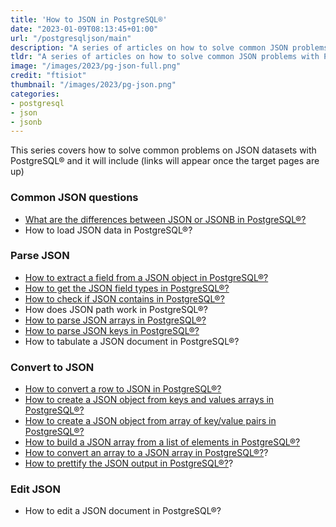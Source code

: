 ```yaml
---
title: 'How to JSON in PostgreSQL®'
date: "2023-01-09T08:13:45+01:00"
url: "/postgresqljson/main"
description: "A series of articles on how to solve common JSON problems with PostgreSQL®"
tldr: "A series of articles on how to solve common JSON problems with PostgreSQL®"
image: "/images/2023/pg-json-full.png"
credit: "ftisiot"
thumbnail: "/images/2023/pg-json.png"
categories:
- postgresql
- json
- jsonb
---
```


This series covers how to solve common problems on JSON datasets with PostgreSQL® and it will include (links will appear once the target pages are up)

<!--more-->

### Common JSON questions

* [What are the differences between JSON or JSONB in PostgreSQL®?](/postgresqljson/what-are-the-differences-json-jsonb-postgresql)
* How to load JSON data in PostgreSQL®?

### Parse JSON

* [How to extract a field from a JSON object in PostgreSQL®?](/postgresqljson/how-to-extract-field-from-json-postgresql)
* [How to get the JSON field types in PostgreSQL®?](/postgresqljson/how-to-get-json-field-types-postgresql)
* [How to check if JSON contains in PostgreSQL®?](/postgresqljson/how-to-check-JSON-contains-postgresql)
* How does JSON path work in PostgreSQL®?
* [How to parse JSON arrays in PostgreSQL®?](/postgresqljson/how-to-parse-json-arrays-in-postgresql)
* [How to parse JSON keys in PostgreSQL®?](/postgresqljson/how-to-parse-json-keys-postgresql)
* How to tabulate a JSON document in PostgreSQL®?

### Convert to JSON

* [How to convert a row to JSON in PostgreSQL®?](/postgresqljson/how-to-convert-table-row-json-postgresql)
* [How to create a JSON object from keys and values arrays in PostgreSQL®?](/postgresqljson/howto-create-json-from-keys-and-values-arrays-postgresql)
* [How to create a JSON object from array of key/value pairs in PostgreSQL®?](/postgresqljson/howto-create-json-from-array-key-value-pairs-postgresql)
* [How to build a JSON array from a list of elements in PostgreSQL®?](/postgresqljson/how-to-build-json-array-from-elements-postgresql)
* [How to convert an array to a JSON array in PostgreSQL®?](/postgresqljson/howto-convert-array-to-json-array-postgresql)?
* [How to prettify the JSON output in PostgreSQL®?](/postgresqljson/how-to-prettify-json-output-in-postgresql)?

### Edit JSON

* How to edit a JSON document in PostgreSQL®?

